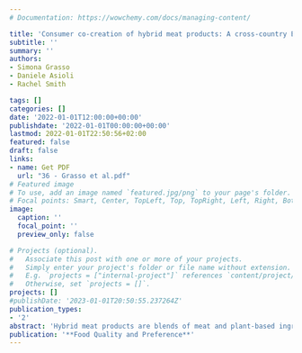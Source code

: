 ```yaml
---
# Documentation: https://wowchemy.com/docs/managing-content/

title: 'Consumer co-creation of hybrid meat products: A cross-country European survey'
subtitle: ''
summary: ''
authors:
- Simona Grasso 
- Daniele Asioli 
- Rachel Smith

tags: []
categories: []
date: '2022-01-01T12:00:00+00:00'
publishdate: '2022-01-01T00:00:00+00:00'
lastmod: 2022-01-01T22:50:56+02:00
featured: false
draft: false
links: 
- name: Get PDF
  url: "36 - Grasso et al.pdf"
# Featured image
# To use, add an image named `featured.jpg/png` to your page's folder.
# Focal points: Smart, Center, TopLeft, Top, TopRight, Left, Right, BottomLeft, Bottom, BottomRight.
image:
  caption: ''
  focal_point: ''
  preview_only: false

# Projects (optional).
#   Associate this post with one or more of your projects.
#   Simply enter your project's folder or file name without extension.
#   E.g. `projects = ["internal-project"]` references `content/project/deep-learning/index.md`.
#   Otherwise, set `projects = []`.
projects: []
#publishDate: '2023-01-01T20:50:55.237264Z'
publication_types: 
- '2'
abstract: 'Hybrid meat products are blends of meat and plant-based ingredients that could bridge the gap for consumers who want to reduce their meat intake, without sacrificing the taste, convenience and familiarity of traditional processed meat products. However, little is known about consumers’ preferred formulations, willingness to try (WTT), willingness to buy (WTB), and how they are perceived compared to meat products and plant-based meat-free alternatives. Therefore, this study aimed to: 1) identify hybrid recipes with the most potential for acceptance using a co-creation approach; 2) understand WTT and WTB for hybrid products and 3) compare hybrid meat products vs meat products and plant-based meat-free alternatives on several attributes (healthy, ethical, environmentally friendly, convenient, affordable, tasty, enjoyable, acceptable, aspirational, nutritious, simple, safe). The online survey with a total of 2,405 consumers in Denmark, Spain and the UK, revealed that across countries consumers prefer a hypothetical beef burger made with 25% or 50% plant-based ingredients (onions, herbs, spices, garlic and mushrooms) and with a nutritional claim on protein or fat. At least 57% of consumers were willing to try and at least 46% were willing to buy hybrid meat products. Across countries and for most attributes, hybrid meat products scored similarly to plant-based meat-free alternatives and differently from meat products. Hybrid meat products and plant-based meat-free alternatives were considered as healthy, ethical and environmentally friendly, while meat products were considered affordable, tasty, enjoyable and simple. These findings provide insights and practical suggestions for companies manufacturing innovative solutions for meat products and policy makers aiming to promote more varied diets.'
publication: '**Food Quality and Preference**'
---
```

